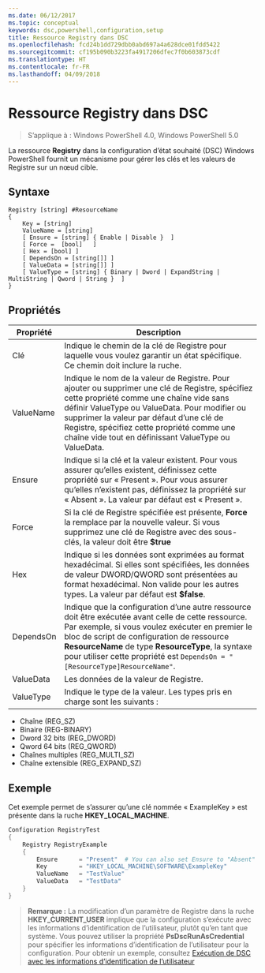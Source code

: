 ```yaml
---
ms.date: 06/12/2017
ms.topic: conceptual
keywords: dsc,powershell,configuration,setup
title: Ressource Registry dans DSC
ms.openlocfilehash: fcd24b1dd729dbb0abd697a4a628dce01fdd5422
ms.sourcegitcommit: cf195b090b3223fa4917206dfec7f0b603873cdf
ms.translationtype: HT
ms.contentlocale: fr-FR
ms.lasthandoff: 04/09/2018
---
```

# <a name="dsc-registry-resource"></a>Ressource Registry dans DSC

> S’applique à : Windows PowerShell 4.0, Windows PowerShell 5.0

La ressource **Registry** dans la configuration d’état souhaité (DSC) Windows PowerShell fournit un mécanisme pour gérer les clés et les valeurs de Registre sur un nœud cible.

## <a name="syntax"></a>Syntaxe

```
Registry [string] #ResourceName
{
    Key = [string]
    ValueName = [string]
    [ Ensure = [string] { Enable | Disable }  ]
    [ Force =  [bool]   ]
    [ Hex = [bool] ]
    [ DependsOn = [string[]] ]
    [ ValueData = [string[]] ]
    [ ValueType = [string] { Binary | Dword | ExpandString | MultiString | Qword | String }  ]
}
```

## <a name="properties"></a>Propriétés
|  Propriété  |  Description   |
|---|---|
| Clé| Indique le chemin de la clé de Registre pour laquelle vous voulez garantir un état spécifique. Ce chemin doit inclure la ruche.|
| ValueName| Indique le nom de la valeur de Registre. Pour ajouter ou supprimer une clé de Registre, spécifiez cette propriété comme une chaîne vide sans définir ValueType ou ValueData. Pour modifier ou supprimer la valeur par défaut d’une clé de Registre, spécifiez cette propriété comme une chaîne vide tout en définissant ValueType ou ValueData.|
| Ensure| Indique si la clé et la valeur existent. Pour vous assurer qu’elles existent, définissez cette propriété sur « Present ». Pour vous assurer qu’elles n’existent pas, définissez la propriété sur « Absent ». La valeur par défaut est « Present ».|
| Force| Si la clé de Registre spécifiée est présente, __Force__ la remplace par la nouvelle valeur. Si vous supprimez une clé de Registre avec des sous-clés, la valeur doit être __$true__|
| Hex| Indique si les données sont exprimées au format hexadécimal. Si elles sont spécifiées, les données de valeur DWORD/QWORD sont présentées au format hexadécimal. Non valide pour les autres types. La valeur par défaut est __$false__.|
| DependsOn| Indique que la configuration d’une autre ressource doit être exécutée avant celle de cette ressource. Par exemple, si vous voulez exécuter en premier le bloc de script de configuration de ressource __ResourceName__ de type __ResourceType__, la syntaxe pour utiliser cette propriété est `DependsOn = "[ResourceType]ResourceName"`.|
| ValueData| Les données de la valeur de Registre.|
| ValueType| Indique le type de la valeur. Les types pris en charge sont les suivants :
<ul><li>Chaîne (REG_SZ)</li>


<li>Binaire (REG-BINARY)</li>


<li>Dword 32 bits (REG_DWORD)</li>


<li>Qword 64 bits (REG_QWORD)</li>


<li>Chaînes multiples (REG_MULTI_SZ)</li>


<li>Chaîne extensible (REG_EXPAND_SZ)</li></ul>

## <a name="example"></a>Exemple
Cet exemple permet de s’assurer qu’une clé nommée « ExampleKey » est présente dans la ruche **HKEY\_LOCAL\_MACHINE**.
```powershell
Configuration RegistryTest
{
    Registry RegistryExample
    {
        Ensure      = "Present"  # You can also set Ensure to "Absent"
        Key         = "HKEY_LOCAL_MACHINE\SOFTWARE\ExampleKey"
        ValueName   = "TestValue"
        ValueData   = "TestData"
    }
}
```

>**Remarque :** La modification d’un paramètre de Registre dans la ruche **HKEY\_CURRENT\_USER** implique que la configuration s’exécute avec les informations d’identification de l’utilisateur, plutôt qu’en tant que système.
>Vous pouvez utiliser la propriété **PsDscRunAsCredential** pour spécifier les informations d’identification de l’utilisateur pour la configuration. Pour obtenir un exemple, consultez [Exécution de DSC avec les informations d’identification de l’utilisateur](runAsUser.md)